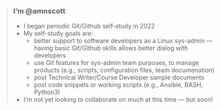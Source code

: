 > ### I’m @amnscott
>   - I began periodic Git/Github self-study in 2022
>   - My self-study goals are:
>     - better support to software developers as a Linux sys-admin &mdash; having basic Git/Github skills allows better dialog with developers
>     - use Git features for sys-admin team purposes, to manage products (e.g., scripts, configuration files, team documenation)
>     - post Technical Writer/Course Developer sample documents
>     - post code snippets or working scripts (e.g., Ansible, BASH, Python3)
>   - I’m not yet looking to collaborate on much at this time &mdash; but soon!
<!---
amnscott/amnscott is a ✨ special ✨ repository because its `README.md` (this file) appears on your GitHub profile.
You can click the Preview link to take a look at your changes.
--->

